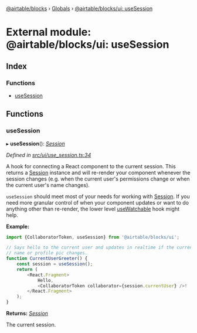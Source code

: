 [@airtable/blocks](../README.md) › [Globals](../globals.md) ›
[@airtable/blocks/ui: useSession](_airtable_blocks_ui__usesession.md)

# External module: @airtable/blocks/ui: useSession

## Index

### Functions

-   [useSession](_airtable_blocks_ui__usesession.md#usesession)

## Functions

### useSession

▸ **useSession**(): _[Session](_airtable_blocks_models__session.md#session)_

_Defined in
[src/ui/use_session.ts:34](https://github.com/airtable/blocks/blob/@airtable/blocks@0.0.35/packages/sdk/src/ui/use_session.ts#L34)_

A hook for connecting a React component to the current session. This returns a
[Session](_airtable_blocks_models__session.md#session) instance and will re-render your component
whenever the session changes (e.g. when the current user's permissions change or when the current
user's name changes).

`useSession` should meet most of your needs for working with
[Session](_airtable_blocks_models__session.md#session). If you need more granular control of when
your component updates or want to do anything other than re-render, the lower level
[useWatchable](_airtable_blocks_ui__usewatchable.md#usewatchable) hook might help.

**Example:**

```js
import {CollaboratorToken, useSession} from '@airtable/blocks/ui';

// Says hello to the current user and updates in realtime if the current user's
// name or profile pic changes.
function CurrentUserGreeter() {
    const session = useSession();
    return (
        <React.Fragment>
            Hello,
            <CollaboratorToken collaborator={session.currentUser} />!
        </React.Fragment>
    );
}
```

**Returns:** _[Session](_airtable_blocks_models__session.md#session)_

The current session.
